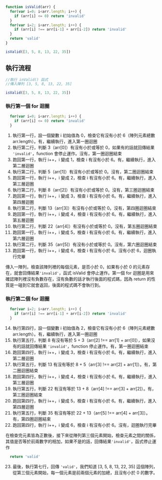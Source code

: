 ``` js
function isValid(arr) {
  for(var i=0; i<arr.length; i++) {
    if (arr[i] <= 0) return 'invalid'
  }
  for(var i=2; i<arr.length; i++) {
    if (arr[i] !== arr[i-1] + arr[i-2]) return 'invalid'
  }
  return 'valid'
}

isValid([3, 5, 8, 13, 22, 35])
```

## 執行流程
``` js
//執行 inValid() 函式
//傳入陣列 [3, 5, 8, 13, 22, 35]

isValid([3, 5, 8, 13, 22, 35])
```

### 執行第一個 for 迴圈
``` js
  for(var i=0; i<arr.length; i++) {
    if (arr[i] <= 0) return 'invalid'
  }
```
1. 執行第一行，設一個變數 i 初始值為 0，檢查它有沒有小於 6（陣列元素總數 arr.length）。有，繼續執行，進入第一圈迴圈
2. 執行第二行，判斷 3（arr[0]）有沒有小於或等於 0，如果有的話就回傳結果 `'invalid'`，function 會停止運作。沒有，第一圈迴圈結束
3. 跑回第一行，執行 i++，i 變成 1，檢查 i 有沒有小於 6。有，繼續執行，進入第二層迴圈
4. 執行第二行，判斷 5（arr[1]）有沒有小於或等於 0。沒有，第二圈迴圈結束
5. 跑回第一行，執行 i++，i 變成 2，檢查 i 有沒有小於 6。有，繼續執行，進入第三層迴圈
6. 執行第二行，判斷 8（arr[2]）有沒有小於或等於 0。沒有，第三圈迴圈結束
7. 跑回第一行，執行 i++，i 變成 3，檢查 i 有沒有小於 6。有，繼續執行，進入第四層迴圈
8. 執行第二行，判斷 13（arr[3]）有沒有小於或等於 0。沒有，第四圈迴圈結束
9. 跑回第一行，執行 i++，i 變成 4，檢查 i 有沒有小於 6。有，繼續執行，進入第五層迴圈
10. 執行第二行，判斷 22（arr[4]）有沒有小於或等於 0。沒有，第五圈迴圈結束
11. 跑回第一行，執行 i++，i 變成 5，檢查 i 有沒有小於 6。有，繼續執行，進入第六層迴圈
12. 執行第二行，判斷 35（arr[5]）有沒有小於或等於 0。沒有，第六圈迴圈結束
13. 跑回第一行，執行 i++，i 變成 6，檢查 i 有沒有小於 6。沒有小於 6，迴圈執行完畢

傳入一陣列，檢查該陣列裡的每個元素，是否小於 0，如果有小於 0 的元素存在，就會回傳結果`'invalid'`，函式 isValid 會停止運作。第一個 for 迴圈是用來確認陣列裡沒有負數存在，沒有負數的話才執行後面的程式碼，因為 return 的性質是一碰到它就會返回，後面的程式碼不會執行到。

### 執行第二個 for 迴圈
``` js
  for(var i=2; i<arr.length; i++) {
    if (arr[i] !== arr[i-1] + arr[i-2]) return 'invalid'
  }
```
14. 執行第四行，設一個變數 i 初始值為 2，檢查它有沒有小於 6（陣列元素總數 arr.length）。有，繼續執行，進入第一圈迴圈
15. 執行第五行，判斷 8 有沒有等於 5 + 3（arr[2] !== arr[1] + arr[0]），如果沒有的話就回傳結果 `'invalid'`，function 停止運作。有，第一圈迴圈結束
16. 跑回第四行，執行 i++，i 變成 3，檢查 i 有沒有小於 6。有，繼續執行，進入第二層迴圈
17. 執行第五行，判斷 13 有沒有等於 8 + 5（arr[3] !== arr[2] + arr[1]）。有，第二圈迴圈結束
18. 跑回第四行，執行 i++，i 變成 4，檢查 i 有沒有小於 6。有，繼續執行，進入第三層迴圈
19. 執行第五行，判斷 22 有沒有等於 13 + 8（arr[4] !== arr[3] + arr[2]）。有，第三圈迴圈結束
20. 跑回第四行，執行 i++，i 變成 5，檢查 i 有沒有小於 6。有，繼續執行，進入第四層迴圈
21. 執行第五行，判斷 35 有沒有等於 22 + 13（arr[5] !== arr[4] + arr[3]）。有，第四圈迴圈結束
22. 跑回第四行，執行 i++，i 變成 6，檢查 i 有沒有小於 6。沒有，迴圈執行完畢

在檢查完元素皆為正數後，接下來從陣列第三個元素開始，檢查元素之間的關係，其值是否等於前兩數字的相加，如果不是的話，回傳結果`'invalid'`，函式停止運作

``` js
  return 'valid'
```
23. 最後，執行第七行，回傳 `'valid'`，我們知道 [3, 5, 8, 13, 22, 35] 這個陣列，從第三個元素開始，每一個元素是前兩個元素的加總，且沒有小於 0 的數字。